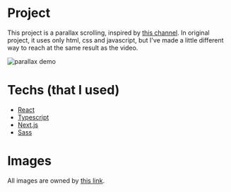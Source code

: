 # Project
This project is a parallax scrolling, inspired by [this channel](youtube.com/watch?v=1wfeqDyMUx4&t=906s&ab_channel=OnlineTutorials). In original project, it uses only html, css and javascript, but I've made a little different way to reach at the same result as the video. 

<img src="./gifs/parallax-demo.gif" alt="parallax demo">

# Techs (that I used)
- [React](https://pt-br.reactjs.org/)
- [Typescript](https://www.typescriptlang.org/)
- [Next.js](https://nextjs.org/)
- [Sass](https://sass-lang.com/)

# Images 
All images are owned by [this link](https://www.freepik.com/free-vector/mountains-cleft-view-from-bottom-night-scenery-landscape-with-high-rocks-full-moon-with-stars-glowing-peaks_13194970.htm#page=1&query=Scene&position=38).